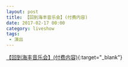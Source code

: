 ```yaml
---
layout: post
title: 【回到海丰音乐会】(付费内容)
date: 2017-02-17 00:00
category: liveshow
tags:
 - 演出
---
```


[【回到海丰音乐会】(付费内容)](https://mp.weixin.qq.com/s/qd5S2vdG3F-69_ONQ56gGQ){:target="_blank"}